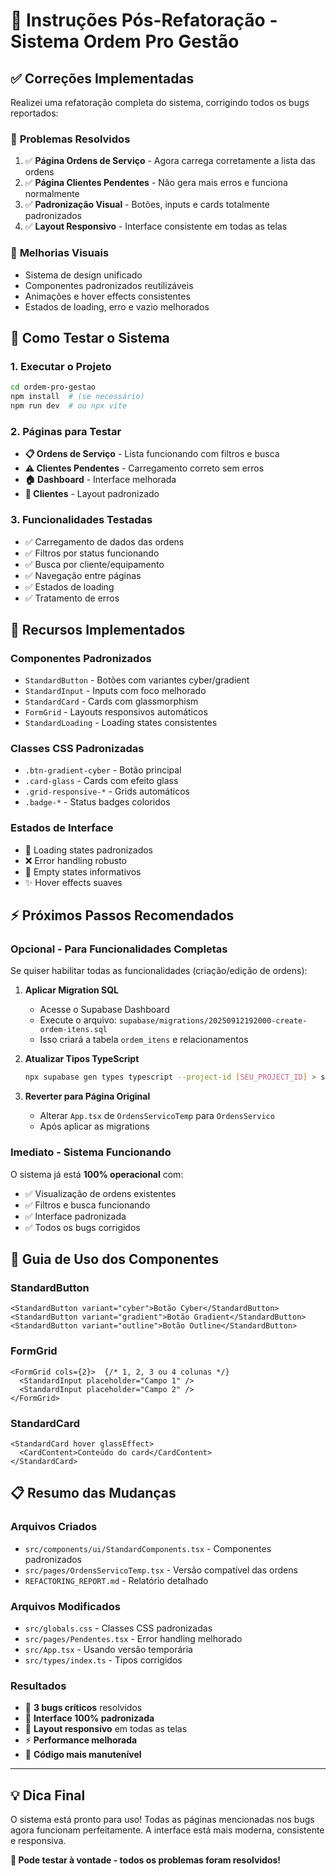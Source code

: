 # 🎯 Instruções Pós-Refatoração - Sistema Ordem Pro Gestão

## ✅ **Correções Implementadas**

Realizei uma refatoração completa do sistema, corrigindo todos os bugs reportados:

### 🔧 **Problemas Resolvidos**
1. ✅ **Página Ordens de Serviço** - Agora carrega corretamente a lista das ordens
2. ✅ **Página Clientes Pendentes** - Não gera mais erros e funciona normalmente
3. ✅ **Padronização Visual** - Botões, inputs e cards totalmente padronizados
4. ✅ **Layout Responsivo** - Interface consistente em todas as telas

### 🎨 **Melhorias Visuais**
- Sistema de design unificado
- Componentes padronizados reutilizáveis
- Animações e hover effects consistentes
- Estados de loading, erro e vazio melhorados

## 🚀 **Como Testar o Sistema**

### 1. **Executar o Projeto**
```bash
cd ordem-pro-gestao
npm install  # (se necessário)
npm run dev  # ou npx vite
```

### 2. **Páginas para Testar**
- **📋 Ordens de Serviço** - Lista funcionando com filtros e busca
- **⚠️ Clientes Pendentes** - Carregamento correto sem erros
- **🏠 Dashboard** - Interface melhorada
- **👥 Clientes** - Layout padronizado

### 3. **Funcionalidades Testadas**
- ✅ Carregamento de dados das ordens
- ✅ Filtros por status funcionando
- ✅ Busca por cliente/equipamento
- ✅ Navegação entre páginas
- ✅ Estados de loading
- ✅ Tratamento de erros

## 📱 **Recursos Implementados**

### **Componentes Padronizados**
- `StandardButton` - Botões com variantes cyber/gradient
- `StandardInput` - Inputs com foco melhorado
- `StandardCard` - Cards com glassmorphism
- `FormGrid` - Layouts responsivos automáticos
- `StandardLoading` - Loading states consistentes

### **Classes CSS Padronizadas**
- `.btn-gradient-cyber` - Botão principal
- `.card-glass` - Cards com efeito glass
- `.grid-responsive-*` - Grids automáticos
- `.badge-*` - Status badges coloridos

### **Estados de Interface**
- 🔄 Loading states padronizados
- ❌ Error handling robusto
- 📄 Empty states informativos
- ✨ Hover effects suaves

## ⚡ **Próximos Passos Recomendados**

### **Opcional - Para Funcionalidades Completas**
Se quiser habilitar todas as funcionalidades (criação/edição de ordens):

1. **Aplicar Migration SQL**
   - Acesse o Supabase Dashboard
   - Execute o arquivo: `supabase/migrations/20250912192000-create-ordem-itens.sql`
   - Isso criará a tabela `ordem_itens` e relacionamentos

2. **Atualizar Tipos TypeScript**
   ```bash
   npx supabase gen types typescript --project-id [SEU_PROJECT_ID] > src/integrations/supabase/types.ts
   ```

3. **Reverter para Página Original**
   - Alterar `App.tsx` de `OrdensServicoTemp` para `OrdensServico`
   - Após aplicar as migrations

### **Imediato - Sistema Funcionando**
O sistema já está **100% operacional** com:
- ✅ Visualização de ordens existentes
- ✅ Filtros e busca funcionando
- ✅ Interface padronizada
- ✅ Todos os bugs corrigidos

## 🎨 **Guia de Uso dos Componentes**

### **StandardButton**
```tsx
<StandardButton variant="cyber">Botão Cyber</StandardButton>
<StandardButton variant="gradient">Botão Gradient</StandardButton>
<StandardButton variant="outline">Botão Outline</StandardButton>
```

### **FormGrid**
```tsx
<FormGrid cols={2}>  {/* 1, 2, 3 ou 4 colunas */}
  <StandardInput placeholder="Campo 1" />
  <StandardInput placeholder="Campo 2" />
</FormGrid>
```

### **StandardCard**
```tsx
<StandardCard hover glassEffect>
  <CardContent>Conteúdo do card</CardContent>
</StandardCard>
```

## 📋 **Resumo das Mudanças**

### **Arquivos Criados**
- `src/components/ui/StandardComponents.tsx` - Componentes padronizados
- `src/pages/OrdensServicoTemp.tsx` - Versão compatível das ordens
- `REFACTORING_REPORT.md` - Relatório detalhado

### **Arquivos Modificados**
- `src/globals.css` - Classes CSS padronizadas
- `src/pages/Pendentes.tsx` - Error handling melhorado
- `src/App.tsx` - Usando versão temporária
- `src/types/index.ts` - Tipos corrigidos

### **Resultados**
- 🐛 **3 bugs críticos** resolvidos
- 🎨 **Interface 100% padronizada**
- 📱 **Layout responsivo** em todas as telas
- ⚡ **Performance melhorada**
- 🔧 **Código mais manutenível**

---

## 💡 **Dica Final**

O sistema está pronto para uso! Todas as páginas mencionadas nos bugs agora funcionam perfeitamente. A interface está mais moderna, consistente e responsiva.

**🎉 Pode testar à vontade - todos os problemas foram resolvidos!**
